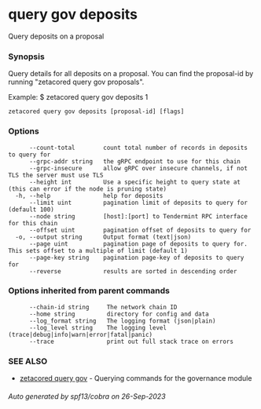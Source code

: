 # query gov deposits

Query deposits on a proposal

### Synopsis

Query details for all deposits on a proposal.
You can find the proposal-id by running "zetacored query gov proposals".

Example:
$ zetacored query gov deposits 1

```
zetacored query gov deposits [proposal-id] [flags]
```

### Options

```
      --count-total        count total number of records in deposits to query for
      --grpc-addr string   the gRPC endpoint to use for this chain
      --grpc-insecure      allow gRPC over insecure channels, if not TLS the server must use TLS
      --height int         Use a specific height to query state at (this can error if the node is pruning state)
  -h, --help               help for deposits
      --limit uint         pagination limit of deposits to query for (default 100)
      --node string        [host]:[port] to Tendermint RPC interface for this chain 
      --offset uint        pagination offset of deposits to query for
  -o, --output string      Output format (text|json) 
      --page uint          pagination page of deposits to query for. This sets offset to a multiple of limit (default 1)
      --page-key string    pagination page-key of deposits to query for
      --reverse            results are sorted in descending order
```

### Options inherited from parent commands

```
      --chain-id string     The network chain ID
      --home string         directory for config and data 
      --log_format string   The logging format (json|plain) 
      --log_level string    The logging level (trace|debug|info|warn|error|fatal|panic) 
      --trace               print out full stack trace on errors
```

### SEE ALSO

* [zetacored query gov](zetacored_query_gov.md)	 - Querying commands for the governance module

###### Auto generated by spf13/cobra on 26-Sep-2023
